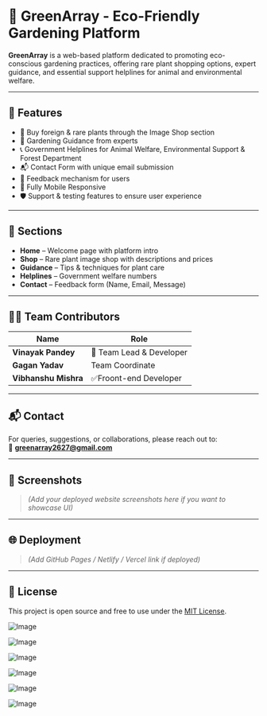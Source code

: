 # 🌱 GreenArray - Eco-Friendly Gardening Platform

**GreenArray** is a web-based platform dedicated to promoting eco-conscious gardening practices, offering rare plant shopping options, expert guidance, and essential support helplines for animal and environmental welfare.

---

## 🚀 Features

- 🌿 Buy foreign & rare plants through the Image Shop section
- 📘 Gardening Guidance from experts
- 📞 Government Helplines for Animal Welfare, Environmental Support & Forest Department
- 📬 Contact Form with unique email submission
- 🧾 Feedback mechanism for users
- 📱 Fully Mobile Responsive
- 🛡️ Support & testing features to ensure user experience

---

## 📑 Sections

- **Home** – Welcome page with platform intro
- **Shop** – Rare plant image shop with descriptions and prices
- **Guidance** – Tips & techniques for plant care
- **Helplines** – Government welfare numbers
- **Contact** – Feedback form (Name, Email, Message)

---

## 🧑‍💻 Team Contributors

| Name               | Role                                      |
|--------------------|-------------------------------------------|
| **Vinayak Pandey** | 🔧 Team Lead & Developer        |
| **Gagan Yadav**| Team Coordinate
| **Vibhanshu Mishra**| ✅Froont-end Developer           |

---

## 📬 Contact

For queries, suggestions, or collaborations, please reach out to:  
📧 **greenarray2627@gmail.com**

---

## 📸 Screenshots

> _(Add your deployed website screenshots here if you want to showcase UI)_

---

## 🌐 Deployment

> _(Add GitHub Pages / Netlify / Vercel link if deployed)_

---

## 📄 License

This project is open source and free to use under the [MIT License](LICENSE).

![Image](https://github.com/user-attachments/assets/ee8c61eb-d477-44a0-8172-770dd7a6a239)

![Image](https://github.com/user-attachments/assets/0335d064-61cf-498f-81a4-838fcfcadf8f)


![Image](https://github.com/user-attachments/assets/052fb013-8f38-4635-b191-8afc96678538)



![Image](https://github.com/user-attachments/assets/7cdb7f3e-7e84-494d-8c3f-00c2a298f31a)



![Image](https://github.com/user-attachments/assets/e9b4e1f3-8eeb-4d2f-8142-9c9032a4ceaa)



![Image](https://github.com/user-attachments/assets/2ce9ac0e-a1c4-463f-9ae1-4b2388e914fb)







